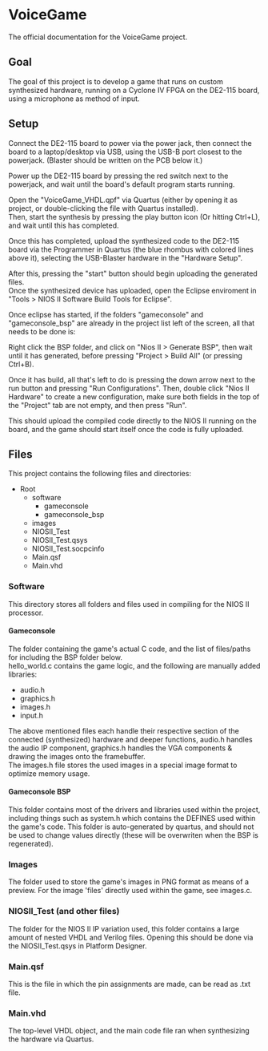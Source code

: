 # VoiceGame
The official documentation for the VoiceGame project.

## Goal
The goal of this project is to develop a game that runs on custom synthesized hardware, running on a Cyclone IV FPGA on the DE2-115 board, using a microphone as method of input.

## Setup
Connect the DE2-115 board to power via the power jack, then connect the board to a laptop/desktop via USB, using the USB-B port closest to the powerjack. (Blaster should be written on the PCB below it.)

Power up the DE2-115 board by pressing the red switch next to the powerjack, and wait until the board's default program starts running.

Open the "VoiceGame_VHDL.qpf" via Quartus (either by opening it as project, or double-clicking the file with Quartus installed).  
Then, start the synthesis by pressing the play button icon (Or hitting Ctrl+L), and wait until this has completed.

Once this has completed, upload the synthesized code to the DE2-115 board via the Programmer in Quartus (the blue rhombus with colored lines above it), selecting the USB-Blaster hardware in the "Hardware Setup".

After this, pressing the "start" button should begin uploading the generated files.  
Once the synthesized device has uploaded, open the Eclipse enviroment in "Tools > NIOS II Software Build Tools for Eclipse".

Once eclipse has started, if the folders "gameconsole" and "gameconsole_bsp" are already in the project list left of the screen, all that needs to be done is:

Right click the BSP folder, and click on "Nios II > Generate BSP", then wait until it has generated, before pressing "Project > Build All" (or pressing Ctrl+B).

Once it has build, all that's left to do is pressing the down arrow next to the run button and pressing "Run Configurations".
Then, double click "Nios II Hardware" to create a new configuration, make sure both fields in the top of the "Project" tab are not empty, and then press "Run".

This should upload the compiled code directly to the NIOS II running on the board, and the game should start itself once the code is fully uploaded.

## Files
This project contains the following files and directories:
- Root
    - software
        - gameconsole
        - gameconsole_bsp
    - images
    - NIOSII_Test
    - NIOSII_Test.qsys
    - NIOSII_Test.socpcinfo
    - Main.qsf
    - Main.vhd

### Software
This directory stores all folders and files used in compiling for the NIOS II processor.
#### Gameconsole
The folder containing the game's actual C code, and the list of files/paths for including the BSP folder below.<br>
hello_world.c contains the game logic, and the following are manually added libraries:
- audio.h
- graphics.h
- images.h
- input.h  

The above mentioned files each handle their respective section of the connected (synthesized) hardware and deeper functions, audio.h handles the audio IP component, graphics.h handles the VGA components & drawing the images onto the framebuffer.  
The images.h file stores the used images in a special image format to optimize memory usage.


#### Gameconsole BSP
This folder contains most of the drivers and libraries used within the project, including things such as system.h which contains the DEFINES used within the game's code.
This folder is auto-generated by quartus, and should not be used to change values directly (these will be overwriten when the BSP is regenerated).

### Images
The folder used to store the game's images in PNG format as means of a preview. For the image 'files' directly used within the game, see images.c.

### NIOSII_Test (and other files)
The folder for the NIOS II IP variation used, this folder contains a large amount of nested VHDL and Verilog files.
Opening this should be done via the NIOSII_Test.qsys in Platform Designer.

### Main.qsf
This is the file in which the pin assignments are made, can be read as .txt file.

### Main.vhd
The top-level VHDL object, and the main code file ran when synthesizing the hardware via Quartus.

